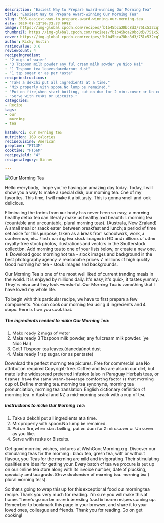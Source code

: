 ```yaml
---
description: "Easiest Way to Prepare Award-winning Our Morning Tea"
title: "Easiest Way to Prepare Award-winning Our Morning Tea"
slug: 3305-easiest-way-to-prepare-award-winning-our-morning-tea
date: 2020-08-12T10:32:33.698Z
image: https://img-global.cpcdn.com/recipes/fb1b45bca20bc8d3/751x532cq70/our-morning-tea-recipe-main-photo.jpg
thumbnail: https://img-global.cpcdn.com/recipes/fb1b45bca20bc8d3/751x532cq70/our-morning-tea-recipe-main-photo.jpg
cover: https://img-global.cpcdn.com/recipes/fb1b45bca20bc8d3/751x532cq70/our-morning-tea-recipe-main-photo.jpg
author: Ricky Austin
ratingvalue: 3.6
reviewcount: 4
recipeingredient:
- "2 mugs of water"
- "3 Tbspoon milk powder any ful cream milk powder ye Nido Hai"
- "1 Tbspoon tea leavesdanedarnot dust"
- "1 tsp sugar or as per taste"
recipeinstructions:
- "Take a dekchi put all ingredients at a time."
- "Mix properly with spoon.No lump be remained."
- "Put on fire,when start boiling, put on dum for 2 min:.cover or Un cover as you like."
- "Serve with rusks or Biscuits."
categories:
- Recipe
tags:
- our
- morning
- tea

katakunci: our morning tea 
nutrition: 169 calories
recipecuisine: American
preptime: "PT13M"
cooktime: "PT56M"
recipeyield: "4"
recipecategory: Dinner

---
```



![Our Morning Tea](https://img-global.cpcdn.com/recipes/fb1b45bca20bc8d3/751x532cq70/our-morning-tea-recipe-main-photo.jpg)

Hello everybody, I hope you're having an amazing day today. Today, I will show you a way to make a special dish, our morning tea. One of my favorites. This time, I will make it a bit tasty. This is gonna smell and look delicious.

Eliminating the toxins from our body has never been so easy, a morning healthy detox tea can literally make us healthy and beautiful. morning tea (countable and uncountable, plural morning teas). (Australia, New Zealand) A small meal or snack eaten between breakfast and lunch; a period of time set aside for this purpose, taken as a break from schoolwork, work, a conference, etc. Find morning tea stock images in HD and millions of other royalty-free stock photos, illustrations and vectors in the Shutterstock collection. Add morning tea to one of your lists below, or create a new one. ⬇ Download good morning hot tea - stock images and background in the best photography agency ✔ reasonable prices ✔ millions of high quality Good morning hot tea - stock images and backgrounds.

Our Morning Tea is one of the most well liked of current trending meals in the world. It is enjoyed by millions daily. It's easy, it's quick, it tastes yummy. They're nice and they look wonderful. Our Morning Tea is something that I have loved my whole life.


To begin with this particular recipe, we have to first prepare a few components. You can cook our morning tea using 4 ingredients and 4 steps. Here is how you cook that.

<!--inarticleads1-->

##### The ingredients needed to make Our Morning Tea:

1. Make ready 2 mugs of water
1. Make ready 3 Tbspoon milk powder, any ful cream milk powder. (ye Nido Hai)
1. Get 1 Tbspoon tea leaves.(danedar)not dust
1. Make ready 1 tsp sugar. (or as per taste)


Download the perfect morning tea pictures. Free for commercial use No attribution required Copyright-free. Coffee and tea are also in our diet, but mate is the widespread preferred infusion (also in Paraguay Herbals teas, or tisanes, have the same warm-beverage comforting factor as that morning cup of. Define morning tea. morning tea synonyms, morning tea pronunciation, morning tea translation, English dictionary definition of morning tea. n Austral and NZ a mid-morning snack with a cup of tea. 

<!--inarticleads2-->

##### Instructions to make Our Morning Tea:

1. Take a dekchi put all ingredients at a time.
1. Mix properly with spoon.No lump be remained.
1. Put on fire,when start boiling, put on dum for 2 min:.cover or Un cover as you like.
1. Serve with rusks or Biscuits.


Get good morning wishes, pictures at WishGoodMorning.org. Discover our stimulating teas for the morning : black tea, green tea, with or without flavour, you Teas for the morning are mild and invigorating. Their stimulating qualities are ideal for getting your. Every batch of tea we procure is put up on our online tea store along with its invoice number, date of plucking, specialty and tea grade. Show declension of morning tea. morning tea ( plural morning teas). 

So that's going to wrap this up for this exceptional food our morning tea recipe. Thank you very much for reading. I'm sure you will make this at home. There's gonna be more interesting food in home recipes coming up. Remember to bookmark this page in your browser, and share it to your loved ones, colleague and friends. Thank you for reading. Go on get cooking!
